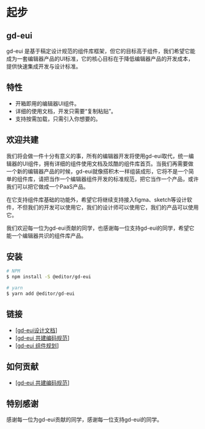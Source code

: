 # 起步

## gd-eui

gd-eui 是基于稿定设计规范的组件库框架，但它的目标高于组件，我们希望它能成为一套编辑器产品的UI标准，它的核心目标在于降低编辑器产品的开发成本，提供快速集成开发与设计标准。

## 特性
-   开箱即用的编辑器UI组件。
-   详细的使用文档，开发只需要“复制粘贴”。
-   支持按需加载，只需引入你想要的。

## 欢迎共建

我们将会做一件十分有意义的事，所有的编辑器开发将使用gd-eui取代，统一编辑器的UI组件，拥有详细的组件使用文档及炫酷的组件库首页。当我们再需要做一个新的编辑器产品的时候，gd-eui就像搭积木一样组装成形，它将不是一个简单的组件库，请把当作一个编辑器组件开发的标准规范，把它当作一个产品，或许我们可以把它做成一个PaaS产品。

在它支持组件库基础的功能外，希望它将继续支持接入figma、sketch等设计软件，不但我们的开发可以使用它，我们的设计师可以使用它，我们的产品可以使用它。

我们欢迎每一位为gd-eui贡献的同学，也感谢每一位支持gd-eui的同学，希望它能一个编辑器共识的组件库产品。

## 安装

```sh
# NPM
$ npm install -S @editor/gd-eui

# yarn
$ yarn add @editor/gd-eui
```

## 链接
- [[gd-eui设计文档](https://doc.huanleguang.com/display/~jinjiu/gd-eui)]
- [[gd-eui 共建编码规范](https://doc.huanleguang.com/pages/viewpage.action?pageId=196099510)]
- [[gd-eui 组件规划](https://doc.huanleguang.com/pages/viewpage.action?pageId=183865930)]

## 如何贡献
- [[gd-eui 共建编码规范](https://doc.huanleguang.com/pages/viewpage.action?pageId=196099510)]

## 特别感谢
感谢每一位为gd-eui贡献的同学，感谢每一位支持gd-eui的同学。